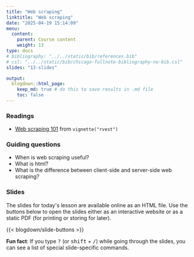 ```yaml
---
title: "Web scraping"
linktitle: "Web scraping"
date: "2025-04-19 15:14:09"
menu:
  content:
    parent: Course content
    weight: 13
type: docs
# bibliography: "../../static/bib/references.bib"
# csl: "../../static/bib/chicago-fullnote-bibliography-no-bib.csl"
slides: "13-slides"

output:
  blogdown::html_page:
    keep_md: true # do this to save results in .md file
    toc: false
---
```


### Readings
- <i class="fas fa-external-link-square-alt"></i> [Web scraping 101](https://rvest.tidyverse.org/articles/rvest.html) from `vignette("rvest")`


### Guiding questions
- When is web scraping useful?
- What is html?
- What is the difference between client-side and server-side web scraping?


### Slides

The slides for today's lesson are available online as an HTML file. Use the buttons below to open the slides either as an interactive website or as a static PDF (for printing or storing for later).

{{< blogdown/slide-buttons >}}

**Fun fact**: If you type <kbd>?</kbd> (or <kbd>shift</kbd> + <kbd>/</kbd>) while going through the slides, you can see a list of special slide-specific commands.

